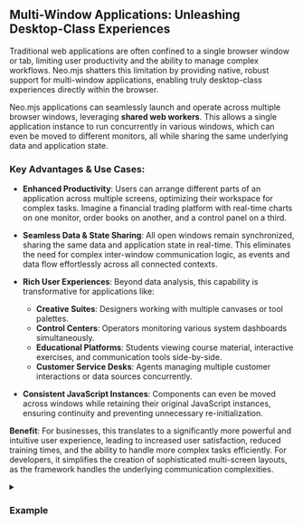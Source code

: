 ## Multi-Window Applications: Unleashing Desktop-Class Experiences

Traditional web applications are often confined to a single browser window or tab, limiting user productivity and the
ability to manage complex workflows. Neo.mjs shatters this limitation by providing native, robust support for
multi-window applications, enabling truly desktop-class experiences directly within the browser.

Neo.mjs applications can seamlessly launch and operate across multiple browser windows, leveraging **shared web workers**.
This allows a single application instance to run concurrently in various windows, which can even be moved to different
monitors, all while sharing the same underlying data and application state.

### Key Advantages & Use Cases:

*   **Enhanced Productivity**: Users can arrange different parts of an application across multiple screens, optimizing
    their workspace for complex tasks. Imagine a financial trading platform with real-time charts on one monitor, order
    books on another, and a control panel on a third.

*   **Seamless Data & State Sharing**: All open windows remain synchronized, sharing the same data and application state
    in real-time. This eliminates the need for complex inter-window communication logic, as events and data flow effortlessly
    across all connected contexts.

*   **Rich User Experiences**: Beyond data analysis, this capability is transformative for applications like:
    *   **Creative Suites**: Designers working with multiple canvases or tool palettes.
    *   **Control Centers**: Operators monitoring various system dashboards simultaneously.
    *   **Educational Platforms**: Students viewing course material, interactive exercises, and communication tools side-by-side.
    *   **Customer Service Desks**: Agents managing multiple customer interactions or data sources concurrently.

*   **Consistent JavaScript Instances**: Components can even be moved across windows while retaining their original
    JavaScript instances, ensuring continuity and preventing unnecessary re-initialization.

**Benefit**: For businesses, this translates to a significantly more powerful and intuitive user experience, leading to
increased user satisfaction, reduced training times, and the ability to handle more complex tasks efficiently. For
developers, it simplifies the creation of sophisticated multi-screen layouts, as the framework handles the underlying
communication complexities.

<details>
<summary><h3>Example</h3></summary>
An easy way to show this is by looking at a code preview example. In the example below, click Preview, 
then click on the new window icon on the right side of the toolbar. This launches a new window 
running the code. Even though it's running in a new window, it's still part of the app. 
(In this case, the app is the web site you're looking at now.) That means both the code in both windows 
seamlessly share events, data, etc. &mdash; the code doesn't care that some code is running in a
separate window.
```javascript live-preview
import Button    from '../button/Base.mjs';
import Container from '../container/Base.mjs';

class MainView extends Container {
    static config = {
        className: 'Benefits.multiwindow.MainView',
        layout   : {ntype:'vbox', align:'start'},
        items    : [{
            module : Button,
            iconCls: 'fa fa-home',
            text   : 'Home'
        }]
    }
}

MainView = Neo.setupClass(MainView);
```

</details>
